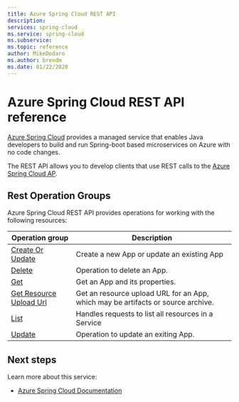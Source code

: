 ```yaml
---
title: Azure Spring Cloud REST API 
description:  
services: spring-cloud
ms.service: spring-cloud 
ms.subservice: 
ms.topic: reference
author: MikeDodaro
ms.author: brendm
ms.date: 01/22/2020
---
```


# Azure Spring Cloud REST API reference

[Azure Spring Cloud](https://docs.microsoft.com/en-us/azure/spring-cloud/) provides a managed service that enables Java developers to build and run Spring-boot based microservices on Azure with no code changes.

The REST API allows you to develop clients that use REST calls to the [Azure Spring Cloud AP](). 

## Rest Operation Groups

Azure Spring Cloud REST API provides operations for working with the following resources:

| Operation group | Description                                                        |
|-----------------|--------------------------------------------------------------------|
| [Create Or Update](xref:management.azure.com.azurespringclould.apps.createorupdate) | Create a new App or update an existing App |
| [Delete](xref:management.azure.com.azurespringclould.apps.delete) | Operation to delete an App. |
| [Get](xref:management.azure.com.azurespringclould.apps.get) | Get an App and its properties. |
| [Get Resource Upload Url](xref:management.azure.com.azurespringclould.apps.getresourceuploadurl)  | Get an resource upload URL for an App, which may be artifacts or source archive. |
| [List](xref:management.azure.com.azurespringclould.apps.list) | Handles requests to list all resources in a Service |
| [Update](xref:management.azure.com.azurespringclould.apps.update)| Operation to update an exiting App. |


## Next steps

Learn more about this service:
* [Azure Spring Cloud Documentation](https://docs.microsoft.com/en-us/azure/spring-cloud/)
